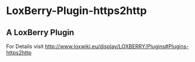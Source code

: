 # LoxBerry-Plugin-https2http
A LoxBerry Plugin
-
For Details visit http://www.loxwiki.eu/display/LOXBERRY/Plugins#Plugins-https2http

